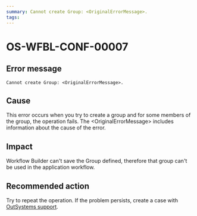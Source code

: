 ```yaml
---
summary: Cannot create Group: <OriginalErrorMessage>.
tags:
---
```


# OS-WFBL-CONF-00007

## Error message

`Cannot create Group: <OriginalErrorMessage>.`

## Cause

This error occurs when you try to create a group and for some members of the group, the operation fails.
The &lt;OriginalErrorMessage&gt; includes information about the cause of the error. 

## Impact

Workflow Builder can't save the Group defined, therefore that group can't be used in the application workflow.

## Recommended action

Try to repeat the operation. If the problem persists, create a case with [OutSystems support](https://success.outsystems.com/Support).
